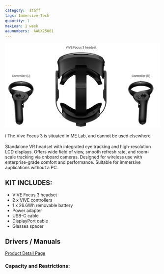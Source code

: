```yaml
---
category:  staff
tags: Immersive-Tech
quantity: 1
maxLoan: 1 week
aaunumbers:  AAUX25001
---
```

![Headset VIVE Focus 3](/assets/images/equip/focus3.png)

ℹ️ The Vive Focus 3 is situated in ME Lab, and cannot be used elsewhere.<br><br>Standalone VR headset with integrated eye tracking and high-resolution LCD displays. Offers wide field of view, smooth refresh rate, and room-scale tracking via onboard cameras. Designed for wireless use with enterprise-grade comfort and performance. Suitable for immersive applications without a PC.
## KIT INCLUDES:
-  VIVE Focus 3 headset 
-  2 x VIVE controllers 
-  1 x 26.6Wh removable battery 
-  Power adapter 
-  USB-C cable 
-  DisplayPort cable 
-  Glasses spacer

## Drivers / Manuals
[Product Detail Page](https://www.vive.com/us/product/vive-focus3/overview/)



### Capacity and Restrictions:

